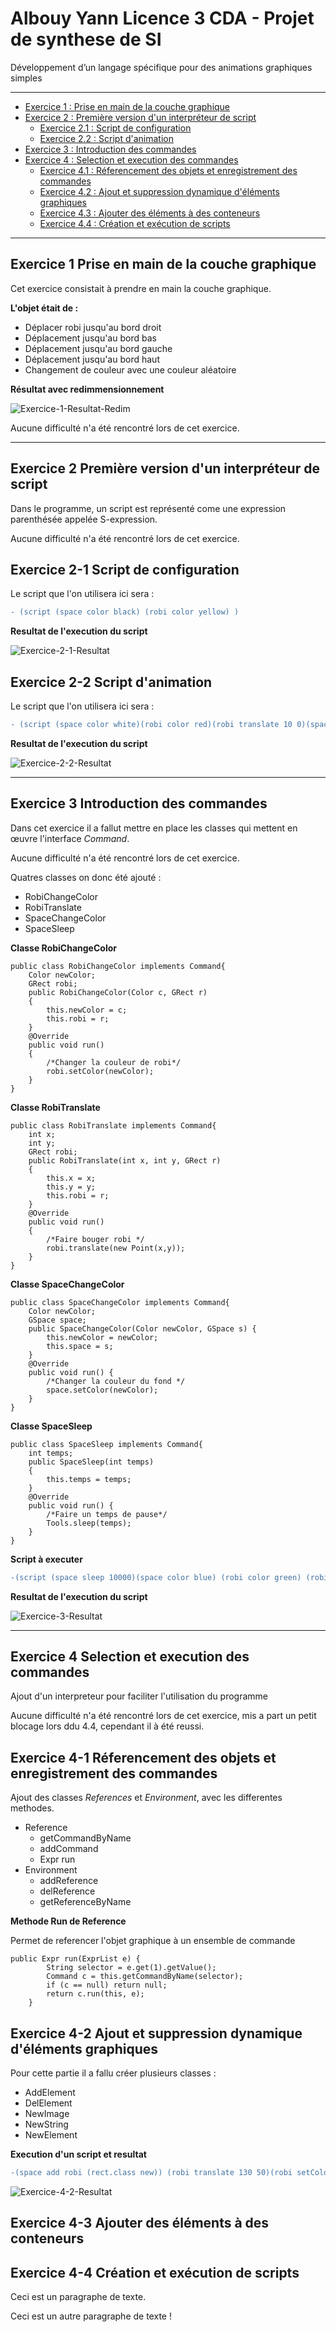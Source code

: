 # Albouy Yann Licence 3 CDA - Projet de synthese de SI 
Développement d’un langage spécifique pour des animations graphiques simples 
*******************
+ [Exercice 1 : Prise en main de la couche graphique](#exercice-1-Prise-en-main-de-la-couche-graphique)
+ [Exercice 2 : Première version d'un interpréteur de script](#exercice-2-première-version-dun-interpréteur-de-script)
  + [Exercice 2.1 : Script de configuration](#exercice-2-1-script-de-configuration)
  + [Exercice 2.2 : Script d'animation](#exercice-2-2-script-danimation)
+ [Exercice 3 : Introduction des commandes](#exercice-3-introduction-des-commandes)
+ [Exercice 4 : Selection et execution des commandes](#exercice-4-selection-et-execution-des-commandes)
  + [Exercice 4.1 : Réferencement des objets et enregistrement des commandes](#exercice-4-1-réferencement-des-objets-et-enregistrement-des-commandes)
  + [Exercice 4.2 : Ajout et suppression dynamique d'éléments graphiques](#exercice-4-2-ajout-et-suppression-dynamique-déléments-graphiques)
  + [Exercice 4.3 : Ajouter des éléments à des conteneurs](#exercice-4-3-ajouter-des-éléments-à-des-conteneurs)
  + [Exercice 4.4 : Création et exécution de scripts](#exercice-4-4-création-et-exécution-de-scripts)
*******************
## Exercice 1 Prise en main de la couche graphique
Cet exercice consistait à prendre en main la couche graphique.

__L'objet était de :__
  * Déplacer robi jusqu'au bord droit
  * Déplacement jusqu'au bord bas
  * Déplacement jusqu'au bord gauche
  * Déplacement jusqu'au bord haut
  * Changement de couleur avec une couleur aléatoire

**Résultat avec redimmensionnement**

![Exercice-1-Resultat-Redim](https://github.com/YannAlbouy/home/blob/master/Exercice-1-redim.gif "resultat-1-redim")

Aucune difficulté n'a été rencontré lors de cet exercice.
*******************
## Exercice 2 Première version d'un interpréteur de script
Dans le programme, un script est représenté come une expression parenthésée appelée S-expression.

Aucune difficulté n'a été rencontré lors de cet exercice.

## Exercice 2-1 Script de configuration

Le script que l'on utilisera ici sera :

```diff
- (script (space color black) (robi color yellow) )
```
**Resultat de l'execution du script**

![Exercice-2-1-Resultat](https://github.com/YannAlbouy/home/blob/master/Exercice-2-1.png "resultat-2-1")

## Exercice 2-2 Script d'animation

Le script que l'on utilisera ici sera :

```diff
- (script (space color white)(robi color red)(robi translate 10 0)(space sleep 100)(robi translate 0 10)(space sleep 100)(robi (translate -10 0)(space sleep 100)(robi translate 0 -10) )
```
**Resultat de l'execution du script**

![Exercice-2-2-Resultat](https://github.com/YannAlbouy/home/blob/master/Exercice-2-2.gif "resultat-2-2")

*******************
## Exercice 3 Introduction des commandes
Dans cet exercice il a fallut mettre en place les classes qui mettent en œuvre l'interface *Command*.

Aucune difficulté n'a été rencontré lors de cet exercice.

Quatres classes on donc été ajouté : 
  * RobiChangeColor
  * RobiTranslate
  * SpaceChangeColor
  * SpaceSleep
  
**Classe RobiChangeColor**
```
public class RobiChangeColor implements Command{
	Color newColor;
	GRect robi;
	public RobiChangeColor(Color c, GRect r)
	{
		this.newColor = c;
		this.robi = r;
	}
	@Override
	public void run()
	{
		/*Changer la couleur de robi*/
		robi.setColor(newColor);
	}
}
```

**Classe RobiTranslate**

```
public class RobiTranslate implements Command{
	int x;
	int y;
	GRect robi;
	public RobiTranslate(int x, int y, GRect r)
	{
		this.x = x;
		this.y = y;
		this.robi = r;
	}
	@Override
	public void run()
	{
		/*Faire bouger robi */
		robi.translate(new Point(x,y));
	}
}
```

**Classe SpaceChangeColor**

```
public class SpaceChangeColor implements Command{
	Color newColor;
	GSpace space;
	public SpaceChangeColor(Color newColor, GSpace s) {
		this.newColor = newColor;
		this.space = s;
	}
	@Override
	public void run() {
		/*Changer la couleur du fond */
		space.setColor(newColor);
	}
}
```

**Classe SpaceSleep**
```
public class SpaceSleep implements Command{
	int temps;
	public SpaceSleep(int temps)
	{
		this.temps = temps;
	}
	@Override
	public void run() {
		/*Faire un temps de pause*/
		Tools.sleep(temps);
	}
}
```
**Script à executer**

```diff
-(script (space sleep 10000)(space color blue) (robi color green) (robi translate 10 0) (space sleep 100) (robi translate 0 10) (space sleep 100) (robi translate -10 0) (space sleep 100) (robi translate 0 -10) )
```

**Resultat de l'execution du script**

![Exercice-3-Resultat](https://github.com/YannAlbouy/home/blob/master/Exercice-3.gif "resultat-3")
*******************
## Exercice 4 Selection et execution des commandes

Ajout d'un interpreteur pour faciliter l'utilisation du programme

Aucune difficulté n'a été rencontré lors de cet exercice, mis a part un petit blocage lors ddu 4.4, cependant il à été reussi.

## Exercice 4-1 Réferencement des objets et enregistrement des commandes
Ajout des classes *References* et *Environment*, avec les differentes methodes.
* Reference
	* getCommandByName
	* addCommand
	* Expr run
* Environment
	* addReference
	* delReference
	* getReferenceByName

**Methode Run de Reference**

Permet de referencer l'objet graphique à un ensemble de commande
```
public Expr run(ExprList e) {
		String selector = e.get(1).getValue();
		Command c = this.getCommandByName(selector);
		if (c == null) return null;
		return c.run(this, e);
	}
```

## Exercice 4-2 Ajout et suppression dynamique d'éléments graphiques
Pour cette partie il a fallu créer plusieurs classes :
* AddElement
* DelElement
* NewImage
* NewString
* NewElement

**Execution d'un script et resultat**
```diff
-(space add robi (rect.class new)) (robi translate 130 50)(robi setColor yellow)(space add momo (oval.class new))(momo setColor red)(momo translate 80 80)(space add pif (image.class new alien.gif))(pif translate 100 0)(space add hello (label.class new "Hello world"))(hello translate 10 10)(hello setColor black)
```
![Exercice-4-2-Resultat](https://github.com/YannAlbouy/home/blob/master/Exercice4-2.png "resultat-3")

## Exercice 4-3 Ajouter des éléments à des conteneurs
## Exercice 4-4 Création et exécution de scripts

<p>Ceci est un paragraphe de texte.</p>

<p>Ceci est un autre paragraphe de texte !</p>
